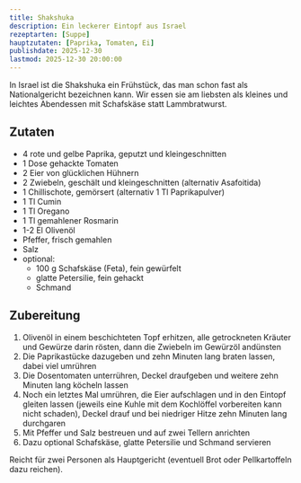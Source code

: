```yaml
---
title: Shakshuka
description: Ein leckerer Eintopf aus Israel
rezeptarten: [Suppe]
hauptzutaten: [Paprika, Tomaten, Ei]
publishdate: 2025-12-30
lastmod: 2025-12-30 20:00:00
---
```


In Israel ist die Shakshuka ein Frühstück, das man schon fast als Nationalgericht bezeichnen kann. Wir essen sie am liebsten als kleines und leichtes Abendessen mit Schafskäse statt Lammbratwurst.

## Zutaten

- 4 rote und gelbe Paprika, geputzt und kleingeschnitten
- 1 Dose gehackte Tomaten
- 2 Eier von glücklichen Hühnern
- 2 Zwiebeln, geschält und kleingeschnitten (alternativ Asafoitida)
- 1 Chillischote, gemörsert (alternativ 1 Tl Paprikapulver)
- 1 Tl Cumin
- 1 Tl Oregano
- 1 Tl gemahlener Rosmarin
- 1-2 El Olivenöl
- Pfeffer, frisch gemahlen
- Salz
- optional: 
    - 100 g Schafskäse (Feta), fein gewürfelt
    - glatte Petersilie, fein gehackt
    - Schmand


## Zubereitung

1. Olivenöl in einem beschichteten Topf erhitzen, alle getrockneten Kräuter und Gewürze darin rösten, dann die Zwiebeln im Gewürzöl andünsten
2. Die Paprikastücke dazugeben und zehn Minuten lang braten lassen, dabei viel umrühren
3. Die Dosentomaten unterrühren, Deckel draufgeben und weitere zehn Minuten lang köcheln lassen
4. Noch ein letztes Mal umrühren, die Eier aufschlagen und in den Eintopf gleiten lassen (jeweils eine Kuhle mit dem Kochlöffel vorbereiten kann nicht schaden), Deckel drauf und bei niedriger Hitze zehn Minuten lang durchgaren
6. Mit Pfeffer und Salz bestreuen und auf zwei Tellern anrichten
7. Dazu optional Schafskäse, glatte Petersilie und Schmand servieren

Reicht für zwei Personen als Hauptgericht (eventuell Brot oder Pellkartoffeln dazu reichen). 
